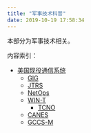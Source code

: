 ```yaml
---
title: "军事技术科普"
date: 2019-10-19 17:58:34
---
```


本部分为军事技术相关。

内容索引：

- [美国现役通信系统](./美军现役通信系统/)
    - [GIG](./美军现役通信系统/GIG.html)
    - [JTRS](./美军现役通信系统/JTRS.html)
    - [NetOps](./美军现役通信系统/NetOps.html)
    - [WIN-T](./美军现役通信系统/WIN-T.html)
        - [TCNO](./美军现役通信系统/TCNO.html)
    - [CANES](./美军现役通信系统/CANES.html)
    - [GCCS-M](./美军现役通信系统/GCCS-M.html)